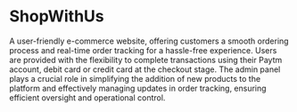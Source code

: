 # ShopWithUs
A user-friendly e-commerce website, offering customers a smooth ordering process and real-time order tracking for a hassle-free experience.
Users are provided with the flexibility to complete transactions using their Paytm account, debit card or credit
card at the checkout stage.
The admin panel plays a crucial role in simplifying the addition of new products to the platform and effectively
managing updates in order tracking, ensuring efficient oversight and operational control.
